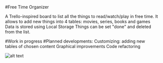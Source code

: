 #Free Time Organizer

A Trello-inspired board to list all the things to read/watch/play in free time.
It allows to add new things into 4 tables: movies, series, books and games
Data is stored using Local Storage
Things can be set "done" and deleted from the list.

#Work in progress
#Planned developments: 
Customizing: adding new tables of chosen content
Graphical improvements
Code refactoring

![alt text](https://raw.githubusercontent.com/MickanieFree-Time-Organizer/master/img/page.JPG)